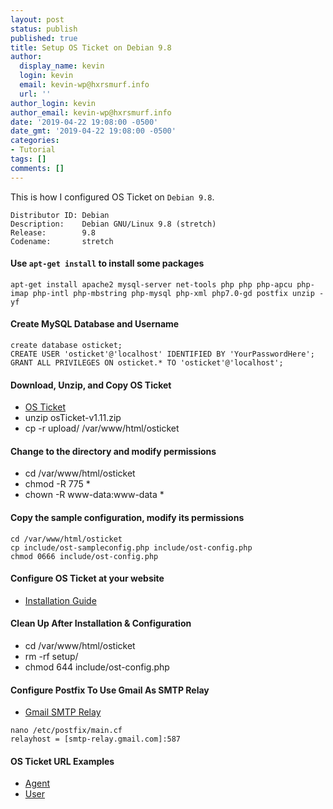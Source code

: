 ```yaml
---
layout: post
status: publish
published: true
title: Setup OS Ticket on Debian 9.8
author:
  display_name: kevin
  login: kevin
  email: kevin-wp@hxrsmurf.info
  url: ''
author_login: kevin
author_email: kevin-wp@hxrsmurf.info
date: '2019-04-22 19:08:00 -0500'
date_gmt: '2019-04-22 19:08:00 -0500'
categories:
- Tutorial
tags: []
comments: []
---
```


This is how I configured OS Ticket on `Debian 9.8`. 

```
Distributor ID: Debian
Description:    Debian GNU/Linux 9.8 (stretch)
Release:        9.8
Codename:       stretch
```

#### Use `apt-get install` to install some packages

```   
apt-get install apache2 mysql-server net-tools php php php-apcu php-imap php-intl php-mbstring php-mysql php-xml php7.0-gd postfix unzip -yf
```

#### Create MySQL Database and Username
```
create database osticket;
CREATE USER 'osticket'@'localhost' IDENTIFIED BY 'YourPasswordHere';
GRANT ALL PRIVILEGES ON osticket.* TO 'osticket'@'localhost';
```

#### Download, Unzip, and Copy OS Ticket  

- [OS Ticket](https://osticket.com/download/)
- unzip osTicket-v1.11.zip
- cp -r upload/ /var/www/html/osticket


#### Change to the directory and modify permissions

- cd /var/www/html/osticket
- chmod -R 775 *
- chown -R www-data:www-data *

#### Copy the sample configuration, modify its permissions

```
cd /var/www/html/osticket
cp include/ost-sampleconfig.php include/ost-config.php
chmod 0666 include/ost-config.php
```

#### Configure OS Ticket at your website

- [Installation Guide](https://docs.osticket.com/en/latest/Getting%20Started/Installation.html)

#### Clean Up After Installation & Configuration

- cd /var/www/html/osticket
- rm -rf setup/
- chmod 644 include/ost-config.php

#### Configure Postfix To Use Gmail As SMTP Relay

- [Gmail SMTP Relay](https://support.google.com/a/answer/2956491?hl=en)

```
nano /etc/postfix/main.cf
relayhost = [smtp-relay.gmail.com]:587
```

#### OS Ticket URL Examples

- [Agent](http://www.yourdomain.com/support)
- [User](http://www.yourdomain.com/support/scp)